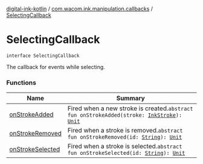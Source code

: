 [digital-ink-kotlin](../../index.md) / [com.wacom.ink.manipulation.callbacks](../index.md) / [SelectingCallback](./index.md)

# SelectingCallback

`interface SelectingCallback`

The callback for events while selecting.

### Functions

| Name | Summary |
|---|---|
| [onStrokeAdded](on-stroke-added.md) | Fired when a new stroke is created.`abstract fun onStrokeAdded(stroke: `[`InkStroke`](../../com.wacom.ink.model/-ink-stroke/index.md)`): `[`Unit`](https://kotlinlang.org/api/latest/jvm/stdlib/kotlin/-unit/index.html) |
| [onStrokeRemoved](on-stroke-removed.md) | Fired when a stroke is removed.`abstract fun onStrokeRemoved(id: `[`String`](https://kotlinlang.org/api/latest/jvm/stdlib/kotlin/-string/index.html)`): `[`Unit`](https://kotlinlang.org/api/latest/jvm/stdlib/kotlin/-unit/index.html) |
| [onStrokeSelected](on-stroke-selected.md) | Fired when a stroke is selected.`abstract fun onStrokeSelected(id: `[`String`](https://kotlinlang.org/api/latest/jvm/stdlib/kotlin/-string/index.html)`): `[`Unit`](https://kotlinlang.org/api/latest/jvm/stdlib/kotlin/-unit/index.html) |
